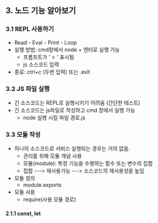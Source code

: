 ## 3. 노드 기능 알아보기

### 3.1 REPL 사용하기
- Read - Eval - Print - Loop
- 실행 방법: cmd창에서 node + 엔터로 실행 가능
  - 프롬프트가 ' > ' 표시됨
  - js 소스코드 입력
- 종료: ctrl+c (두번 입력) 또는 .exit

### 3.2 JS 파일 실행
- 긴 소스코드는 REPL로 실행시키기 어려움 (간단한 테스트)
- 긴 소스코드는 js파일로 작성하고 cmd 창에서 실행 가능
  - node 실행 시킬 파일 경로.js
    
### 3.3 모듈 작성
- 하나의 소스코드로 서비스 실행되는 경우는 거의 없음.
  - 관리를 위해 모듈 개념 사용
  - 모듈(module): 특정 기능을 수행하는 함수 또는 변수의 집합
  - 집합 ---> 재사용가능 ---> 소스코드의 재사용성을 높임
- 모듈 정의
  - module.exports
- 모듈 사용
  - require(사용 모듈 경로)
#### 2.1.1 const, let